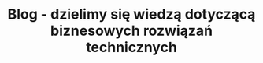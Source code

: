 ---
# GLOBAL 
layout: blog
title: <strong>Blog</strong> - dzielimy się wiedzą dotyczącą biznesowych rozwiązań technicznych
seo_title:  SEO Blog
seo_description: |-
  MEAT Blog
menu_title: Blog
cta_title:
show_contact_in_footer: true

#BLOG layout 
header_intro: |-
  Poznaj najnowsze trendy i technologie, które wykorzystujemy, aby Twój biznes nieustannie się rozwijał. Sprawdź ekspercki punkt widzenia.
---